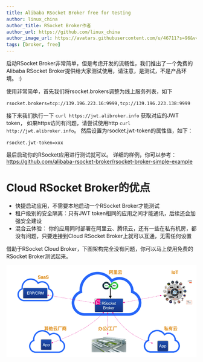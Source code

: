 ```yaml
---
title: Alibaba RSocket Broker free for testing
author: linux_china 
author_title: RSocket Broker作者 
author_url: https://github.com/linux_china
author_image_url: https://avatars.githubusercontent.com/u/46711?s=96&v=4
tags: [broker, free]
---
```


启动RSocket Broker非常简单，但是考虑开发的流畅性，我们推出了一个免费的Alibaba RSocket Broker提供给大家测试使用，请注意，是测试，不是产品环境。 :) 

使用非常简单，首先我们将rsocket.brokers调整为线上服务列表，如下

```properties title="src/main/resources/application.properties"
rsocket.brokers=tcp://139.196.223.16:9999,tcp://139.196.223.138:9999
```

接下来我们执行一下 `curl https://jwt.alibroker.info` 获取对应的JWT token， 如果https访问有问题，请尝试使用http `curl http://jwt.alibroker.info`。
然后设置为rsocket.jwt-token的属性值，如下：

```properties title="src/main/resources/application.properties"
rsocket.jwt-token=xxx
```

最后启动你的RSocket应用进行测试就可以。 详细的样例，你可以参考： https://github.com/alibaba-rsocket-broker/rsocket-broker-simple-example

# Cloud RSocket Broker的优点

* 快捷启动应用，不需要本地启动一个RSocket Broker才能测试
* 租户级别的安全隔离：只有JWT token相同的应用之间才能通讯，后续还会加强安全建设
* 混合云体验： 你的应用同时部署在阿里云、腾讯云，还有一些在私有机房，都没有问题，只要连接到Cloud RSocket Broker上就可以互通，无需任何设置

借助于RSocket Cloud Broker，下图架构完全没有问题，你可以马上使用免费的RSocket Broker测试起来。

![Hybrid Cloud](../static/img/hybrid-cloud.png)




